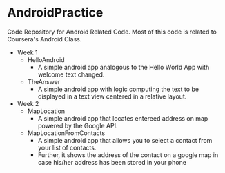 AndroidPractice
===============

Code Repository for Android Related Code. Most of this code is related to Coursera's Android Class.
* Week 1
  - HelloAndroid
    * A simple android app analogous to the Hello World App with welcome text changed.
  - TheAnswer
    * A simple android app with logic computing the text to be displayed in a text view centered in a relative layout.
* Week 2
  - MapLocation
    * A simple android app that locates entereed address on map powered by the Google API.
  - MapLocationFromContacts
    * A simple android app that allows you to select a contact from your list of contacts.
    * Further, it shows the address of the contact on a google map in case his/her address has been stored in your phone
